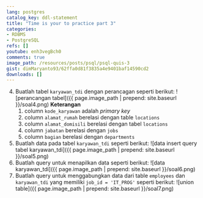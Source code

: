 ```yaml
---
lang: postgres
catalog_key: ddl-statement
title: "Time is your to practice part 3"
categories:
- RDBMS
- PostgreSQL
refs: []
youtube: enh3vegBch0
comments: true
image_path: /resources/posts/psql/psql-quis-3
gist: dimMaryanto93/62ffa0d81f3835a4e9401baf14590cd2
downloads: []
---
```


<!--more-->


4. Buatlah tabel `karyawan_tdi` dengan perancagan seperti berikut:
![perancangan tabel]({{ page.image_path | prepend: site.baseurl }}/soal4.png)
**Keterangan**
    1. column `kode_karyawan` adalah _primary key_
    2. column `alamat_rumah` berelasi dengan table `locations`
    3. column `alamat_domisili` berelasi dengan tabel `locations`
    4. column `jabatan` berelasi dengan `jobs`
    5. column `bagian` berelasi dengan `departments`
5. Buatlah data pada tabel `karyawan_tdi` seperti berikut:
![data insert query tabel karyawan_tdi]({{ page.image_path | prepend: site.baseurl }}/soal5.png)
6. Buatlah query untuk menapilkan data seperti berikut:
![data karyawan_tdi]({{ page.image_path | prepend: site.baseurl }}/soal6.png)
7. Buatlah query untuk menggabungkan data dari table `employees` dan `karyawan_tdi` yang memiliki `job_id = 'IT_PROG'` seperti berikut:
![union table]({{ page.image_path | prepend: site.baseurl }}/soal7.png)
